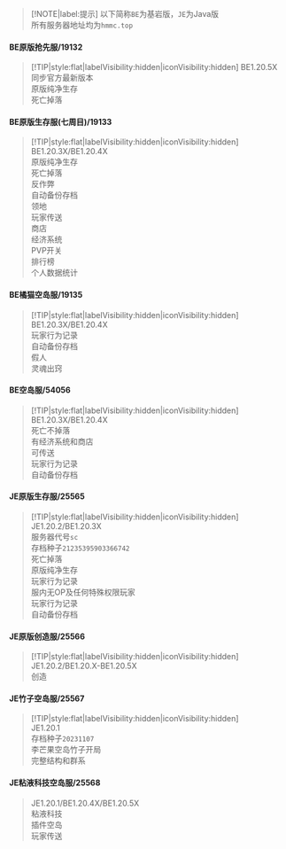 > [!NOTE|label:提示]
> 以下简称`BE`为基岩版，`JE`为Java版  
> 所有服务器地址均为`hmmc.top`  

#### BE原版抢先服/19132
> [!TIP|style:flat|labelVisibility:hidden|iconVisibility:hidden]
> BE1.20.5X  
> 同步官方最新版本  
> 原版纯净生存  
> 死亡掉落

#### BE原版生存服(七周目)/19133
> [!TIP|style:flat|labelVisibility:hidden|iconVisibility:hidden]
> BE1.20.3X/BE1.20.4X  
> 原版纯净生存  
> 死亡掉落  
> 反作弊  
> 自动备份存档  
> 领地  
> 玩家传送  
> 商店  
> 经济系统  
> PVP开关  
> 排行榜  
> 个人数据统计  

#### BE橘猫空岛服/19135
> [!TIP|style:flat|labelVisibility:hidden|iconVisibility:hidden]
> BE1.20.3X/BE1.20.4X  
> 玩家行为记录  
> 自动备份存档  
> 假人  
> 灵魂出窍  

#### BE空岛服/54056
> [!TIP|style:flat|labelVisibility:hidden|iconVisibility:hidden] 
> BE1.20.3X/BE1.20.4X  
> 死亡不掉落  
> 有经济系统和商店  
> 可传送  
> 玩家行为记录  
> 自动备份存档

#### JE原版生存服/25565
> [!TIP|style:flat|labelVisibility:hidden|iconVisibility:hidden] 
> JE1.20.2/BE1.20.3X  
> 服务器代号`sc`  
> 存档种子`21235395903366742`  
> 死亡掉落  
> 原版纯净生存  
> 玩家行为记录  
> 服内无OP及任何特殊权限玩家  
> 玩家行为记录  
> 自动备份存档

#### JE原版创造服/25566
> [!TIP|style:flat|labelVisibility:hidden|iconVisibility:hidden]  
> JE1.20.2/BE1.20.X-BE1.20.5X  
> 创造  

#### JE竹子空岛服/25567
> [!TIP|style:flat|labelVisibility:hidden|iconVisibility:hidden]  
> JE1.20.1  
> 存档种子`20231107`  
> 李芒果空岛竹子开局  
> 完整结构和群系  

#### JE粘液科技空岛服/25568
> JE1.20.1/BE1.20.4X/BE1.20.5X  
> 粘液科技  
> 插件空岛  
> 玩家传送  